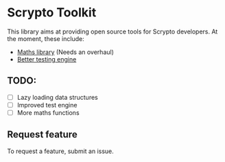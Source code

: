 # Scrypto Toolkit
This library aims at providing open source tools for Scrypto developers.
At the moment, these include:  
- [Maths library](maths/README.md) (Needs an overhaul)
- [Better testing engine](test-engine/README.md)


## TODO:
- [ ] Lazy loading data structures
- [ ] Improved test engine
- [ ] More maths functions

## Request feature
To request a feature, submit an issue.